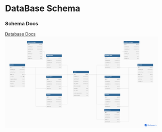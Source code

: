 # DataBase Schema

### Schema Docs
[Database Docs](https://dbdocs.io/akmelf20/E-commerce)
![ER diagram](./db_scheme/E-commerce.png)
